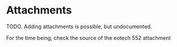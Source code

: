 # Attachments

TODO. Adding attachments is possible, but undocumented.

For the time being, check the source of the eotech 552 attachment
